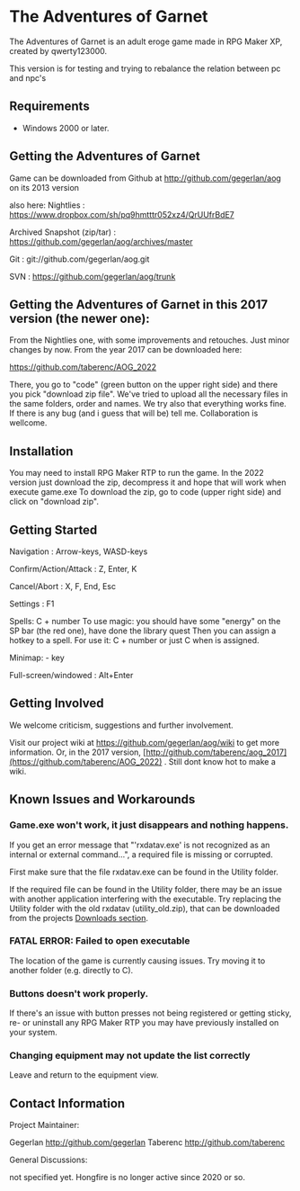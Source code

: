 # The Adventures of Garnet

The Adventures of Garnet is an adult eroge game made in RPG Maker XP, created by qwerty123000.

This version is for testing and trying to rebalance the relation between pc and npc's


## Requirements

* Windows 2000 or later.


## Getting the Adventures of Garnet

Game can be downloaded from Github at http://github.com/gegerlan/aog on its 2013 version

also here: Nightlies : https://www.dropbox.com/sh/pq9hmtttr052xz4/QrUUfrBdE7

Archived Snapshot (zip/tar) : https://github.com/gegerlan/aog/archives/master

Git : git://github.com/gegerlan/aog.git

SVN : https://github.com/gegerlan/aog/trunk

## Getting the Adventures of Garnet in this 2017 version (the newer one):

From the Nightlies one, with some improvements and retouches. Just minor changes by now.
From the year 2017 can be downloaded here:

https://github.com/taberenc/AOG_2022

There, you go to "code" (green button on the upper right side) and there you pick "download zip file".
We've tried to upload all the necessary files in the same folders, order and names.
We try also that everything works fine. If there is any bug (and i guess that will be) tell me. 
Collaboration is wellcome.


## Installation

You may need to install RPG Maker RTP to run the game.
In the 2022 version just download the zip, decompress it and hope that will work when execute game.exe
To download the zip, go to code (upper right side) and click on "download zip".

## Getting Started

Navigation : Arrow-keys, WASD-keys

Confirm/Action/Attack : Z, Enter, K

Cancel/Abort : X, F, End, Esc

Settings : F1

Spells: C + number 
To use magic: you should have some "energy" on the SP bar (the red one), have done the library quest
Then you can assign a hotkey to a spell. For use it: C + number or just C when is assigned.

Minimap: - key

Full-screen/windowed : Alt+Enter


## Getting Involved

We welcome criticism, suggestions and further involvement.

Visit our project wiki at https://github.com/gegerlan/aog/wiki to get more information.
Or, in the 2017 version, [http://github.com/taberenc/aog_2017](https://github.com/taberenc/AOG_2022) . Still dont know hot to make a wiki.


## Known Issues and Workarounds


### Game.exe won't work, it just disappears and nothing happens.

If you get an error message that "'rxdatav.exe' is not recognized as an internal or external command...", a required file is missing or corrupted.

First make sure that the file rxdatav.exe can be found in the Utility folder.

If the required file can be found in the Utility folder, there may be an issue with another application interfering with the executable. Try replacing the Utility folder with the old rxdatav (utility_old.zip), that can be downloaded from the projects [Downloads section](https://github.com/gegerlan/aog/downloads).

### FATAL ERROR: Failed to open executable

The location of the game is currently causing issues. Try moving it to another folder (e.g. directly to C).

### Buttons doesn't work properly.

If there's an issue with button presses not being registered or getting sticky, re- or uninstall any RPG Maker RTP you may have previously installed on your system.

### Changing equipment may not update the list correctly

Leave and return to the equipment view.


## Contact Information

Project Maintainer:

Gegerlan http://github.com/gegerlan
Taberenc http://github.com/taberenc 


General Discussions:

not specified yet. Hongfire is no longer active since 2020 or so.
